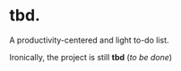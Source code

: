 # tbd.
A productivity-centered and light to-do list.

Ironically, the project is still **tbd** (*to be done*)
